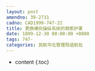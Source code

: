 ```yaml
---
layout: post
amendno: 39-2731
cadno: CAD1999-747-22
title: 更换横向操纵系统的钢索护罩
date: 1899-12-30 00:00:00 +0800
tags: 747-
categories: 民航华北管理局适航处
---
```


* content
{:toc}


